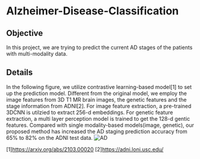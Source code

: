 # Alzheimer-Disease-Classification

## Objective
In this project, we are trying to predict the current AD stages of the patients with multi-modality data.
## Details
In the following figure, we utilize contrastive learning-based model[1] to set up the prediction model.
Different from the original model, we employ the image features from 3D T1 MR brain images, the genetic features and the stage information from ADNI[2].
For image feature extraction, a pre-trained 3DCNN is utilzied to extract 256-d embeddings. For genetic feature extraction, a multi layer perception model is trained to get the 128-d gentic features.
Compared with single modality-based models(image, genetic), our proposed method has increased the AD staging prediction accuracy from 65% to 82% on the ADNI test data.
![AD](https://github.com/user-attachments/assets/ab732182-e2f6-4d24-9abc-0c43c300e07d)


[1]https://arxiv.org/abs/2103.00020
[2]https://adni.loni.usc.edu/
